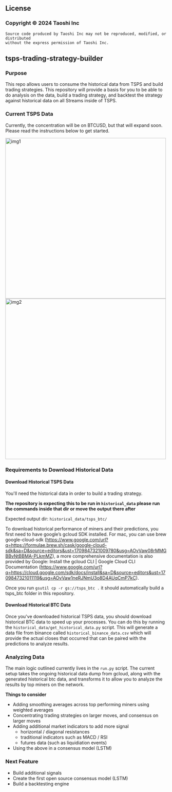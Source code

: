 ## License
### Copyright © 2024 Taoshi Inc

```Taoshi All rights reserved.
Source code produced by Taoshi Inc may not be reproduced, modified, or distributed
without the express permission of Taoshi Inc.
```

## tsps-trading-strategy-builder

### Purpose 
This repo allows users to consume the historical data from TSPS and build trading strategies. This repository will
provide a basis for you to be able to do analysis on the data, build a trading strategy, and backtest the strategy 
against historical data on all Streams inside of TSPS. 

### Current TSPS Data
Currently, the concentration will be on BTCUSD, but that will expand soon. Please read the instructions below to get
started.

<img width="500" alt="img1" src="https://github.com/taoshidev/tsps-trading-strategy-builder/assets/68529441/362f6d25-b2a7-477b-90d9-c0187d7a0fd4">
<img width="500" alt="img2" src="https://github.com/taoshidev/tsps-trading-strategy-builder/assets/68529441/a7d26d77-b7e0-4ffa-a8f9-aecbeb618338">



### Requirements to Download Historical Data

#### Download Historical TSPS Data
 
You'll need the historical data in order to build a trading strategy. 

**The repository is expecting this to be run in `historical_data` please run the commands inside that dir
or move the output there after**

Expected output dir:
`historical_data/tsps_btc/`

To download historical performance of miners and their predictions, you first need to have google’s 
gcloud SDK installed. For mac, you can use brew google-cloud-sdk (https://www.google.com/url?q=https://formulae.brew.sh/cask/google-cloud-sdk&sa=D&source=editors&ust=1709847321009780&usg=AOvVaw08rMMGBBvNtBBMA-PLkmMZ), 
a more comprehensive documentation is also provided by Google: Install the gcloud CLI  |  Google Cloud CLI Documentation 
(https://www.google.com/url?q=https://cloud.google.com/sdk/docs/install&sa=D&source=editors&ust=1709847321011119&usg=AOvVaw1neRJNmU3o8D4AUqCmP7kC).

Once you run `gsutil cp -r gs://tsps_btc .` it should automatically build a tsps_btc folder in this repository.

#### Download Historical BTC Data

Once you've downloaded historical TSPS data, you should download historical BTC data to speed up your processes. You
can do this by running the `historical_data/get_historical_data.py` script. This will generate a data file from
binance called `historical_binance_data.csv` which will provide the actual closes that occurred that can be paired
with the predictions to analyze results. 

### Analyzing Data

The main logic outlined currently lives in the `run.py` script. The current setup takes the ongoing historical data
dump from gcloud, along with the generated historical btc data, and transforms it to allow you to analyze the results
by top miners on the network. 

**Things to consider**
* Adding smoothing averages across top performing miners using weighted averages
* Concentrating trading strategies on larger moves, and consensus on larger moves
* Adding additional market indicators to add more signal
  * horizontal / diagonal resistances
  * traditional indicators such as MACD / RSI
  * futures data (such as liquidiation events)
* Using the above in a consensus model (LSTM)

### Next Feature

* Build additional signals
* Create the first open source consensus model (LSTM)
* Build a backtesting engine
